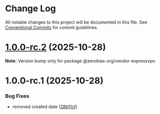 # Change Log

All notable changes to this project will be documented in this file.
See [Conventional Commits](https://conventionalcommits.org) for commit guidelines.

# [1.0.0-rc.2](https://github.com/zerobias-org/vendor/compare/@zerobias-org/vendor-expressvpn@1.0.0-rc.1...@zerobias-org/vendor-expressvpn@1.0.0-rc.2) (2025-10-28)

**Note:** Version bump only for package @zerobias-org/vendor-expressvpn





# 1.0.0-rc.1 (2025-10-28)


### Bug Fixes

* removed created date ([28b11cf](https://github.com/zerobias-org/vendor/commit/28b11cf2563e9cdadd4b1dc83edd60d2fcd01df0))
